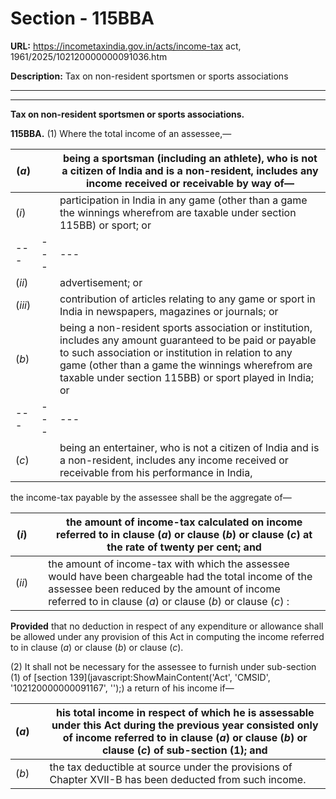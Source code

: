 # Section - 115BBA

**URL:** https://incometaxindia.gov.in/acts/income-tax act, 1961/2025/102120000000091036.htm

**Description:** Tax on non-resident sportsmen or sports associations

---

****

**Tax on non-resident sportsmen or sports associations.**

**115BBA.** (1) Where the total income of an assessee,—

(_a_) |  |  being a sportsman (including an athlete), who is not a citizen of India and is a non-resident, includes any income received or receivable by way of—  
---|---|---  
(_i_) |  |  participation in India in any game (other than a game the winnings wherefrom are taxable under section 115BB) or sport; or  
---|---|---  
(_ii_) |  |  advertisement; or  
(_iii_) |  |  contribution of articles relating to any game or sport in India in newspapers, magazines or journals; or  
(_b_) |  |  being a non-resident sports association or institution, includes any amount guaranteed to be paid or payable to such association or institution in relation to any game (other than a game the winnings wherefrom are taxable under section 115BB) or sport played in India; or  
---|---|---  
(_c_) |  |  being an entertainer, who is not a citizen of India and is a non-resident, includes any income received or receivable from his performance in India,  
  
the income-tax payable by the assessee shall be the aggregate of—

(_i_) |  |  the amount of income-tax calculated on income referred to in clause (_a_) or clause (_b_) or clause (_c_) at the rate of twenty per cent; and  
---|---|---  
(_ii_) |  |  the amount of income-tax with which the assessee would have been chargeable had the total income of the assessee been reduced by the amount of income referred to in clause (_a_) or clause (_b_) or clause (_c_) :  
  
**Provided** that no deduction in respect of any expenditure or allowance shall be allowed under any provision of this Act in computing the income referred to in clause (_a_) or clause (_b_) or clause (_c_).

(2) It shall not be necessary for the assessee to furnish under sub-section (1) of [section 139](javascript:ShowMainContent\('Act', 'CMSID', '102120000000091167', ''\);) a return of his income if—

(_a_) |  |  his total income in respect of which he is assessable under this Act during the previous year consisted only of income referred to in clause (_a_) or clause (_b_) or clause (_c_) of sub-section (1); and  
---|---|---  
(_b_) |  |  the tax deductible at source under the provisions of Chapter XVII-B has been deducted from such income.